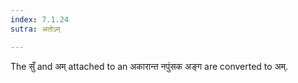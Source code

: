 ```yaml
---
index: 7.1.24
sutra: अतोऽम्

---
```

The सुँ and अम् attached to an अकारान्त नपुंसक अङ्ग are converted to अम्. 